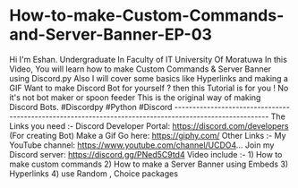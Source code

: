 # How-to-make-Custom-Commands-and-Server-Banner-EP-03
Hi I'm Eshan. Undergraduate In Faculty of IT University Of Moratuwa  In this Video, You will learn how to make Custom Commands &amp; Server Banner using Discord.py Also I will cover some basics like Hyperlinks and making a GIF  Want to make Discord Bot for yourself ?  then this Tutorial is for you !  No it's not bot maker or spoon feeder This is the original way of making Discord Bots.  #Discordpy  #Python  #Discord --------------------------------------------------------------------------------------------------------  The Links you need :- Discord Developer Portal: https://discord.com/developers (For creating Bot) Make a Gif Go here: https://giphy.com/  Other Links :- My YouTube channel: https://www.youtube.com/channel/UCDO4... Join my Discord server: https://discord.gg/PNed5C9td4  Video include :- 1) How to make custom commands 2) How to make a Server Banner using Embeds 3) Hyperlinks 4) use Random , Choice packages
